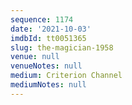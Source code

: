 ```yaml
---
sequence: 1174
date: '2021-10-03'
imdbId: tt0051365
slug: the-magician-1958
venue: null
venueNotes: null
medium: Criterion Channel
mediumNotes: null
---
```


